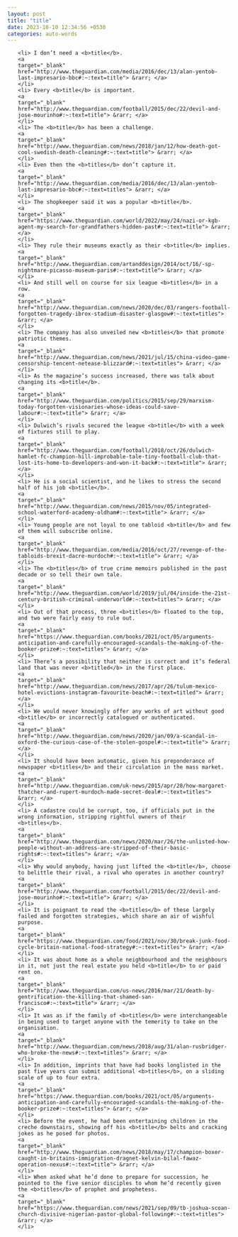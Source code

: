 ```yaml
---
layout: post
title: "title"
date: 2023-10-10 12:34:56 +0530
categories: auto-words
---
```

<ol>

    <li> I don’t need a <b>title</b>.
    <a 
    target="_blank" 
    href="http://www.theguardian.com/media/2016/dec/13/alan-yentob-last-impresario-bbc#:~:text=title"> &rarr; </a>
    </li>
    <li> Every <b>title</b> is important.
    <a 
    target="_blank" 
    href="http://www.theguardian.com/football/2015/dec/22/devil-and-jose-mourinho#:~:text=title"> &rarr; </a>
    </li>
    <li> The <b>title</b> has been a challenge.
    <a 
    target="_blank" 
    href="http://www.theguardian.com/news/2018/jan/12/how-death-got-cool-swedish-death-cleaning#:~:text=title"> &rarr; </a>
    </li>
    <li> Even then the <b>titles</b> don’t capture it.
    <a 
    target="_blank" 
    href="http://www.theguardian.com/media/2016/dec/13/alan-yentob-last-impresario-bbc#:~:text=titles"> &rarr; </a>
    </li>
    <li> The shopkeeper said it was a popular <b>title</b>.
    <a 
    target="_blank" 
    href="https://www.theguardian.com/world/2022/may/24/nazi-or-kgb-agent-my-search-for-grandfathers-hidden-past#:~:text=title"> &rarr; </a>
    </li>
    <li> They rule their museums exactly as their <b>title</b> implies.
    <a 
    target="_blank" 
    href="http://www.theguardian.com/artanddesign/2014/oct/16/-sp-nightmare-picasso-museum-paris#:~:text=title"> &rarr; </a>
    </li>
    <li> And still well on course for six league <b>titles</b> in a row.
    <a 
    target="_blank" 
    href="http://www.theguardian.com/news/2020/dec/03/rangers-football-forgotten-tragedy-ibrox-stadium-disaster-glasgow#:~:text=titles"> &rarr; </a>
    </li>
    <li> The company has also unveiled new <b>titles</b> that promote patriotic themes.
    <a 
    target="_blank" 
    href="http://www.theguardian.com/news/2021/jul/15/china-video-game-censorship-tencent-netease-blizzard#:~:text=titles"> &rarr; </a>
    </li>
    <li> As the magazine’s success increased, there was talk about changing its <b>title</b>.
    <a 
    target="_blank" 
    href="http://www.theguardian.com/politics/2015/sep/29/marxism-today-forgotten-visionaries-whose-ideas-could-save-labour#:~:text=title"> &rarr; </a>
    </li>
    <li> Dulwich’s rivals secured the league <b>title</b> with a week of fixtures still to play.
    <a 
    target="_blank" 
    href="http://www.theguardian.com/football/2018/oct/26/dulwich-hamlet-fc-champion-hill-improbable-tale-tiny-football-club-that-lost-its-home-to-developers-and-won-it-back#:~:text=title"> &rarr; </a>
    </li>
    <li> He is a social scientist, and he likes to stress the second half of his job <b>title</b>.
    <a 
    target="_blank" 
    href="http://www.theguardian.com/news/2015/nov/05/integrated-school-waterford-academy-oldham#:~:text=title"> &rarr; </a>
    </li>
    <li> Young people are not loyal to one tabloid <b>title</b> and few of them will subscribe online.
    <a 
    target="_blank" 
    href="http://www.theguardian.com/media/2016/oct/27/revenge-of-the-tabloids-brexit-dacre-murdoch#:~:text=title"> &rarr; </a>
    </li>
    <li> The <b>titles</b> of true crime memoirs published in the past decade or so tell their own tale.
    <a 
    target="_blank" 
    href="http://www.theguardian.com/world/2019/jul/04/inside-the-21st-century-british-criminal-underworld#:~:text=titles"> &rarr; </a>
    </li>
    <li> Out of that process, three <b>titles</b> floated to the top, and two were fairly easy to rule out.
    <a 
    target="_blank" 
    href="https://www.theguardian.com/books/2021/oct/05/arguments-anticipation-and-carefully-encouraged-scandals-the-making-of-the-booker-prize#:~:text=titles"> &rarr; </a>
    </li>
    <li> There’s a possibility that neither is correct and it’s federal land that was never <b>titled</b> in the first place.
    <a 
    target="_blank" 
    href="http://www.theguardian.com/news/2017/apr/26/tulum-mexico-hotel-evictions-instagram-favourite-beach#:~:text=titled"> &rarr; </a>
    </li>
    <li> We would never knowingly offer any works of art without good <b>title</b> or incorrectly catalogued or authenticated.
    <a 
    target="_blank" 
    href="http://www.theguardian.com/news/2020/jan/09/a-scandal-in-oxford-the-curious-case-of-the-stolen-gospel#:~:text=title"> &rarr; </a>
    </li>
    <li> It should have been automatic, given his preponderance of newspaper <b>titles</b> and their circulation in the mass market.
    <a 
    target="_blank" 
    href="http://www.theguardian.com/uk-news/2015/apr/28/how-margaret-thatcher-and-rupert-murdoch-made-secret-deal#:~:text=titles"> &rarr; </a>
    </li>
    <li> A cadastre could be corrupt, too, if officials put in the wrong information, stripping rightful owners of their <b>titles</b>.
    <a 
    target="_blank" 
    href="http://www.theguardian.com/news/2020/mar/26/the-unlisted-how-people-without-an-address-are-stripped-of-their-basic-rights#:~:text=titles"> &rarr; </a>
    </li>
    <li> Why would anybody, having just lifted the <b>title</b>, choose to belittle their rival, a rival who operates in another country?
    <a 
    target="_blank" 
    href="http://www.theguardian.com/football/2015/dec/22/devil-and-jose-mourinho#:~:text=title"> &rarr; </a>
    </li>
    <li> It is poignant to read the <b>titles</b> of these largely failed and forgotten strategies, which share an air of wishful purpose.
    <a 
    target="_blank" 
    href="https://www.theguardian.com/food/2021/nov/30/break-junk-food-cycle-britain-national-food-strategy#:~:text=titles"> &rarr; </a>
    </li>
    <li> It was about home as a whole neighbourhood and the neighbours in it, not just the real estate you held <b>title</b> to or paid rent on.
    <a 
    target="_blank" 
    href="http://www.theguardian.com/us-news/2016/mar/21/death-by-gentrification-the-killing-that-shamed-san-francisco#:~:text=title"> &rarr; </a>
    </li>
    <li> It was as if the family of <b>titles</b> were interchangeable in being used to target anyone with the temerity to take on the organisation.
    <a 
    target="_blank" 
    href="http://www.theguardian.com/news/2018/aug/31/alan-rusbridger-who-broke-the-news#:~:text=titles"> &rarr; </a>
    </li>
    <li> In addition, imprints that have had books longlisted in the past five years can submit additional <b>titles</b>, on a sliding scale of up to four extra.
    <a 
    target="_blank" 
    href="https://www.theguardian.com/books/2021/oct/05/arguments-anticipation-and-carefully-encouraged-scandals-the-making-of-the-booker-prize#:~:text=titles"> &rarr; </a>
    </li>
    <li> Before the event, he had been entertaining children in the creche downstairs, showing off his <b>title</b> belts and cracking jokes as he posed for photos.
    <a 
    target="_blank" 
    href="http://www.theguardian.com/news/2018/may/17/champion-boxer-caught-in-britains-immigration-dragnet-kelvin-bilal-fawaz-operation-nexus#:~:text=title"> &rarr; </a>
    </li>
    <li> When asked what he’d done to prepare for succession, he pointed to the five senior disciples to whom he’d recently given the <b>titles</b> of prophet and prophetess.
    <a 
    target="_blank" 
    href="https://www.theguardian.com/news/2021/sep/09/tb-joshua-scoan-church-divisive-nigerian-pastor-global-following#:~:text=titles"> &rarr; </a>
    </li>